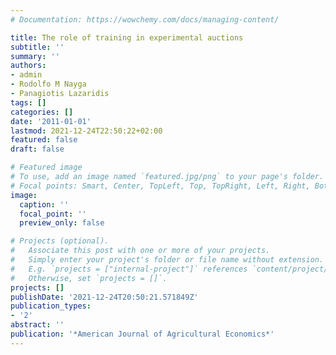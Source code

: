 ```yaml
---
# Documentation: https://wowchemy.com/docs/managing-content/

title: The role of training in experimental auctions
subtitle: ''
summary: ''
authors:
- admin
- Rodolfo M Nayga
- Panagiotis Lazaridis
tags: []
categories: []
date: '2011-01-01'
lastmod: 2021-12-24T22:50:22+02:00
featured: false
draft: false

# Featured image
# To use, add an image named `featured.jpg/png` to your page's folder.
# Focal points: Smart, Center, TopLeft, Top, TopRight, Left, Right, BottomLeft, Bottom, BottomRight.
image:
  caption: ''
  focal_point: ''
  preview_only: false

# Projects (optional).
#   Associate this post with one or more of your projects.
#   Simply enter your project's folder or file name without extension.
#   E.g. `projects = ["internal-project"]` references `content/project/deep-learning/index.md`.
#   Otherwise, set `projects = []`.
projects: []
publishDate: '2021-12-24T20:50:21.571849Z'
publication_types:
- '2'
abstract: ''
publication: '*American Journal of Agricultural Economics*'
---
```

